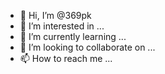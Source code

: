 - 👋 Hi, I’m @369pk
- 👀 I’m interested in ...
- 🌱 I’m currently learning ...
- 💞️ I’m looking to collaborate on ...
- 📫 How to reach me ...

<!---
369pk/369pk is a ✨ special ✨ repository because its `README.md` (this file) appears on your GitHub profile.
You can click the Preview link to take a look at your changes.
--->
